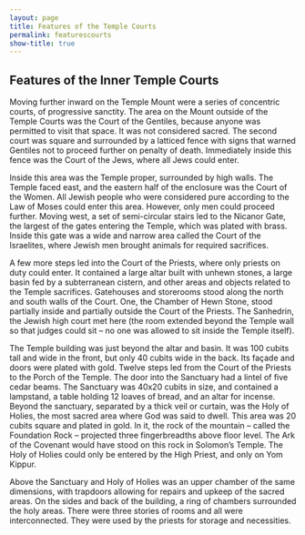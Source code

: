 ```yaml
---
layout: page
title: Features of the Temple Courts
permalink: featurescourts
show-title: true
---
```

## Features of the Inner Temple Courts

Moving further inward on the Temple Mount were a series of concentric courts, of progressive sanctity. The area on the Mount outside of the Temple Courts was the Court of the Gentiles, because anyone was permitted to visit that space. It was not considered sacred. The second court was square and surrounded by a latticed fence with signs that warned Gentiles not to proceed further on penalty of death. Immediately inside this fence was the Court of the Jews, where all Jews could enter.

Inside this area was the Temple proper, surrounded by high walls. The Temple faced east, and the eastern half of the enclosure was the Court of the Women. All Jewish people who were considered pure according to the Law of Moses could enter this area. However, only men could proceed further. Moving west, a set of semi-circular stairs led to the Nicanor Gate, the largest of the gates entering the Temple, which was plated with brass. Inside this gate was a wide and narrow area called the Court of the Israelites, where Jewish men brought animals for required sacrifices. 

A few more steps led into the Court of the Priests, where only priests on duty could enter. It contained a large altar built with unhewn stones, a large basin fed by a subterranean cistern, and other areas and objects related to the Temple sacrifices. Gatehouses and storerooms stood along the north and south walls of the Court. One, the Chamber of Hewn Stone, stood partially inside and partially outside the Court of the Priests. The Sanhedrin, the Jewish high court met here (the room extended beyond the Temple wall so that judges could sit – no one was allowed to sit inside the Temple itself).

The Temple building was just beyond the altar and basin. It was 100 cubits tall and wide in the front, but only 40 cubits wide in the back. Its façade and doors were plated with gold. Twelve steps led from the Court of the Priests to the Porch of the Temple. The door into the Sanctuary had a lintel of five cedar beams. The Sanctuary was 40x20 cubits in size, and contained a lampstand, a table holding 12 loaves of bread, and an altar for incense. Beyond the sanctuary, separated by a thick veil or curtain, was the Holy of Holies, the most sacred area where God was said to dwell. This area was 20 cubits square and plated in gold. In it, the rock of the mountain – called the Foundation Rock – projected three fingerbreadths above floor level. The Ark of the Covenant would have stood on this rock in Solomon’s Temple. The Holy of Holies could only be entered by the High Priest, and only on Yom Kippur. 

Above the Sanctuary and Holy of Holies was an upper chamber of the same dimensions, with trapdoors allowing for repairs and upkeep of the sacred areas. On the sides and back of the building, a ring of chambers surrounded the holy areas. There were three stories of rooms and all were interconnected. They were used by the priests for storage and necessities.
